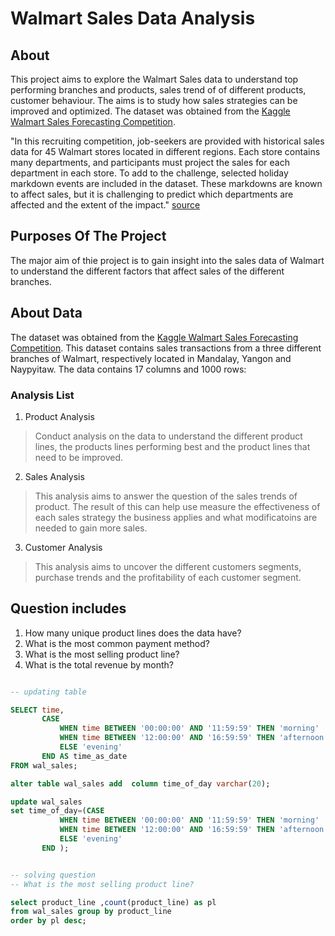 # Walmart Sales Data Analysis

## About

This project aims to explore the Walmart Sales data to understand top performing branches and products, sales trend of of different products, customer behaviour. The aims is to study how sales strategies can be improved and optimized. The dataset was obtained from the [Kaggle Walmart Sales Forecasting Competition](https://www.kaggle.com/c/walmart-recruiting-store-sales-forecasting).

"In this recruiting competition, job-seekers are provided with historical sales data for 45 Walmart stores located in different regions. Each store contains many departments, and participants must project the sales for each department in each store. To add to the challenge, selected holiday markdown events are included in the dataset. These markdowns are known to affect sales, but it is challenging to predict which departments are affected and the extent of the impact." [source](https://www.kaggle.com/c/walmart-recruiting-store-sales-forecasting)

## Purposes Of The Project

The major aim of thie project is to gain insight into the sales data of Walmart to understand the different factors that affect sales of the different branches.

## About Data

The dataset was obtained from the [Kaggle Walmart Sales Forecasting Competition](https://www.kaggle.com/c/walmart-recruiting-store-sales-forecasting). This dataset contains sales transactions from a three different branches of Walmart, respectively located in Mandalay, Yangon and Naypyitaw. The data contains 17 columns and 1000 rows:




### Analysis List

1. Product Analysis

> Conduct analysis on the data to understand the different product lines, the products lines performing best and the product lines that need to be improved.

2. Sales Analysis

> This analysis aims to answer the question of the sales trends of product. The result of this can help use measure the effectiveness of each sales strategy the business applies and what modificatoins are needed to gain more sales.

3. Customer Analysis

> This analysis aims to uncover the different customers segments, purchase trends and the profitability of each customer segment.


##  Question includes
1. How many unique product lines does the data have?
2. What is the most common payment method?
3. What is the most selling product line?
4. What is the total revenue by month?

```sql

-- updating table

SELECT time,
       CASE 
           WHEN time BETWEEN '00:00:00' AND '11:59:59' THEN 'morning'
           WHEN time BETWEEN '12:00:00' AND '16:59:59' THEN 'afternoon'
           ELSE 'evening'
       END AS time_as_date
FROM wal_sales;

alter table wal_sales add  column time_of_day varchar(20);

update wal_sales 
set time_of_day=(CASE 
           WHEN time BETWEEN '00:00:00' AND '11:59:59' THEN 'morning'
           WHEN time BETWEEN '12:00:00' AND '16:59:59' THEN 'afternoon'
           ELSE 'evening'
       END );


-- solving question
-- What is the most selling product line?

select product_line ,count(product_line) as pl 
from wal_sales group by product_line
order by pl desc;

```




